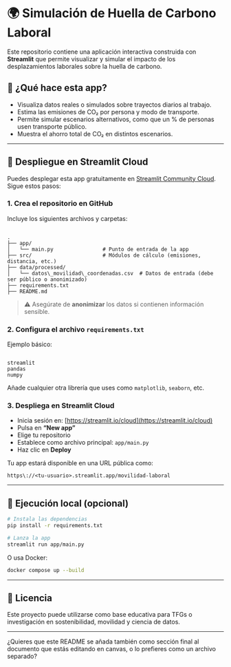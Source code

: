 # 🌍 Simulación de Huella de Carbono Laboral

Este repositorio contiene una aplicación interactiva construida con **Streamlit** que permite visualizar y simular el impacto de los desplazamientos laborales sobre la huella de carbono.

## 🧭 ¿Qué hace esta app?

- Visualiza datos reales o simulados sobre trayectos diarios al trabajo.
- Estima las emisiones de CO₂ por persona y modo de transporte.
- Permite simular escenarios alternativos, como que un % de personas usen transporte público.
- Muestra el ahorro total de CO₂ en distintos escenarios.

---

## 🚀 Despliegue en Streamlit Cloud


Puedes desplegar esta app gratuitamente en [Streamlit Community Cloud](https://streamlit.io/cloud). Sigue estos pasos:

### 1. Crea el repositorio en GitHub

Incluye los siguientes archivos y carpetas:

```

.
├── app/
│   └── main.py                # Punto de entrada de la app
├── src/                       # Módulos de cálculo (emisiones, distancia, etc.)
├── data/processed/
│   └── datos\_movilidad\_coordenadas.csv  # Datos de entrada (debe ser público o anonimizado)
├── requirements.txt
├── README.md

```

> ⚠️ Asegúrate de **anonimizar** los datos si contienen información sensible.

### 2. Configura el archivo `requirements.txt`

Ejemplo básico:

```

streamlit
pandas
numpy

```

Añade cualquier otra librería que uses como `matplotlib`, `seaborn`, etc.

### 3. Despliega en Streamlit Cloud

- Inicia sesión en: [https://streamlit.io/cloud](https://streamlit.io/cloud)
- Pulsa en **“New app”**
- Elige tu repositorio
- Establece como archivo principal: `app/main.py`
- Haz clic en **Deploy**

Tu app estará disponible en una URL pública como:

```
https\://<tu-usuario>.streamlit.app/movilidad-laboral
```

---

## 🧪 Ejecución local (opcional)

```bash
# Instala las dependencias
pip install -r requirements.txt

# Lanza la app
streamlit run app/main.py
````

O usa Docker:

```bash
docker compose up --build
```

---

## 📄 Licencia

Este proyecto puede utilizarse como base educativa para TFGs o investigación en sostenibilidad, movilidad y ciencia de datos.


---

¿Quieres que este README se añada también como sección final al documento que estás editando en canvas, o lo prefieres como un archivo separado?
```

